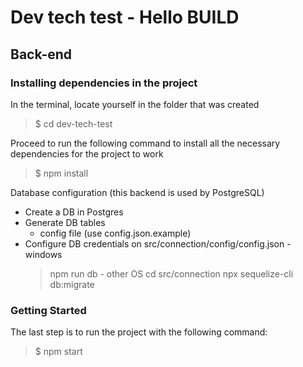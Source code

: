 # Dev tech test - Hello BUILD

## Back-end

### Installing dependencies in the project

In the terminal, locate yourself in the folder that was created

> $ cd dev-tech-test

Proceed to run the following command to install all the necessary dependencies for the project to work

> $ npm install

Database configuration (this backend is used by PostgreSQL)
   - Create a DB in Postgres
  - Generate DB tables
    - config file (use config.json.example)
   - Configure DB credentials on src/connection/config/config.json
    - windows 
      > npm run db
    - other OS
      >cd src/connection
      >npx sequelize-cli db:migrate

### Getting Started

The last step is to run the project with the following command:

> $ npm start
